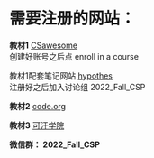 # 需要注册的网站：

**教材1**
[CSawesome](https://runestone.academy/)<br/>
创建好账号之后点 enroll in a course 

教材1配套笔记网站
[hypothes](https://hypothes.is/signup)<br/> 
注册好之后加入讨论组  2022_Fall_CSP

**教材2**
[code.org](https://studio.code.org/join/HMKJMV)

**教材3**
[可汗学院](https://www.khanacademy.org/computing/ap-computer-science-principles/x2d2f703b37b450a3:digital-information)

**微信群： 2022_Fall_CSP**

